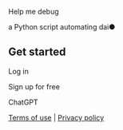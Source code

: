 Help me debug

a Python script automating dai​●

## Get started

Log in

Sign up for free

ChatGPT

[Terms of use](https://openai.com/policies/terms-of-use) \| [Privacy policy](https://openai.com/policies/privacy-policy)